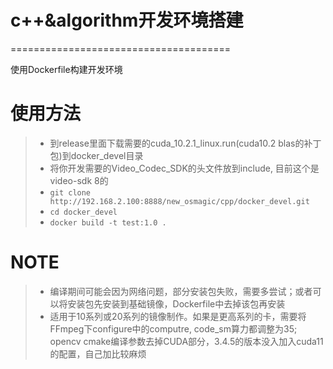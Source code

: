 # c++&algorithm开发环境搭建
======================================

使用Dockerfile构建开发环境

# 使用方法

>* 到release里面下载需要的cuda_10.2.1_linux.run(cuda10.2 blas的补丁包)到docker_devel目录
>* 将你开发需要的Video_Codec_SDK的头文件放到include, 目前这个是video-sdk 8的
>* `git clone http://192.168.2.100:8888/new_osmagic/cpp/docker_devel.git`
>* `cd docker_devel`
>* `docker build -t test:1.0 .`

# NOTE

>* 编译期间可能会因为网络问题，部分安装包失败，需要多尝试；或者可以将安装包先安装到基础镜像，Dockerfile中去掉该包再安装
>* 适用于10系列或20系列的镜像制作。如果是更高系列的卡，需要将FFmpeg下configure中的computre, code_sm算力都调整为35;  
   opencv cmake编译参数去掉CUDA部分，3.4.5的版本没入加入cuda11的配置，自己加比较麻烦
